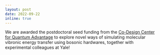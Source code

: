 ```yaml
---
layout: post
date: 2022-09-22
inline: true
---
```


We are awarded the postdoctoral seed funding from the [Co-Design Center for Quantum Advantage](https://www.bnl.gov/quantumcenter/) to explore novel ways of simulating molecular vibronic energy transfer using bosonic hardwares, together with experimental colleagues at Yale!
